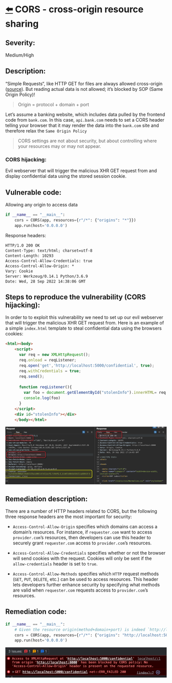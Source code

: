 # [⬅️](./README.md) CORS - cross-origin resource sharing

## Severity:
Medium/High
## Description:
“Simple Requests“, like HTTP GET for files are always allowed cross-origin ([source](https://developer.mozilla.org/en-US/docs/Web/Security/Same-origin_policy)).
But reading actual data is not allowed; it’s blocked by SOP (Same Origin Policy)!
> Origin = protocol + domain + port 

Let’s assume a banking website, which includes data pulled by the frontend code from `bank.com`.
In this case, `api.bank.com` needs to set a CORS header telling your browser that it may render the data into the `bank.com` site and therefore relax the `Same Origin Policy`
> CORS settings are not about security, but about controlling where your resources may or may not appear.
### CORS hijacking: 
Evil webserver that will trigger the malicious XHR GET request from and display confidential data using the stored session cookie.
## Vulnerable code:
Allowing any origin to access data
```python
if __name__ == "__main__":
    cors = CORS(app, resources={r"/*": {"origins": "*"}})
    app.run(host='0.0.0.0')
```
Response headers:
```
HTTP/1.0 200 OK
Content-Type: text/html; charset=utf-8
Content-Length: 10293
Access-Control-Allow-Credentials: true
Access-Control-Allow-Origin: *
Vary: Cookie
Server: Werkzeug/0.14.1 Python/3.6.9
Date: Wed, 28 Sep 2022 14:38:06 GMT
```
## Steps to reproduce the vulnerability (CORS hijacking):
In order to to exploit this vulnerability we need to set up our evil webserver that will trigger the malicious XHR GET request from. Here is an example of a simple `index.html` template to steal confidential data using the browsers cookies:
```html
<html><body>
    <script>
      var req = new XMLHttpRequest();
      req.onload = reqListener;
      req.open('get','http://localhost:5000/confidential', true);
      req.withCredentials = true;
      req.send();
    
      function reqListener(){
        var foo = document.getElementById("stolenInfo").innerHTML= req.responseText;
        console.log(foo)
      }
    </script>
    <div id="stolenInfo"></div>
    </body></html>
```
![cors0](./img/cors0.png)
## Remediation description:
There are a number of HTTP headers related to CORS, but the following three response headers are the most important for security:

* `Access-Control-Allow-Origin` specifies which domains can access a domain’s resources. For instance, if `requester.com` want to access `provider.com`’s resources, then developers can use this header to securely grant `requester.com` access to `provider.com`’s resources.

* `Access-Control-Allow-Credentials` specifies whether or not the browser will send cookies with the request. Cookies will only be sent if the `allow-credentials` header is set to `true`.

* `Access-Control-Allow-Methods` specifies which `HTTP` request methods (`GET`, `PUT`, `DELETE`, etc.) can be used to access resources. This header lets developers further enhance security by specifying what methods are valid when `requester.com` requests access to `provider.com`’s resources.

## Remediation code:
```python
if __name__ == "__main__":
    # Given the resource origin(method+domain+port) is indeed `http://localhost:5000`
    cors = CORS(app, resources={r"/*": {"origins": "http://localhost:5000"}})
    app.run(host='0.0.0.0')
```
![cors1](./img/cors1.png)
